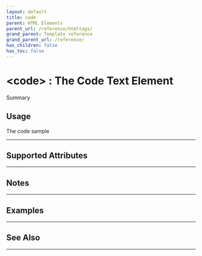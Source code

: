 ```yaml
---
layout: default
title: code
parent: HTML Elements
parent_url: /reference/htmltags/
grand_parent: Template reference
grand_parent_url: /reference/
has_children: false
has_toc: false
---
```


# &lt;code&gt; : The Code Text Element

Summary

## Usage

 The code sample

---

## Supported Attributes


---

## Notes


---

## Examples


---


## See Also


---


